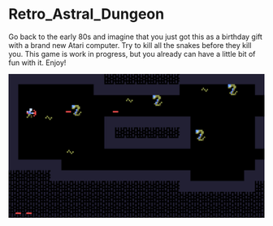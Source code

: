 # Retro_Astral_Dungeon

Go back to the early 80s and imagine that you just got this as a birthday gift with a brand new Atari computer. 
Try to kill all the snakes before they kill you. This game is work in progress, but you already can have a little bit of fun with it.
Enjoy! 


![alt text](https://github.com/PiotrDawidziuk/Retro_Astral_Dungeon/blob/main/screenshots/Screenshot_1.png?raw=true)